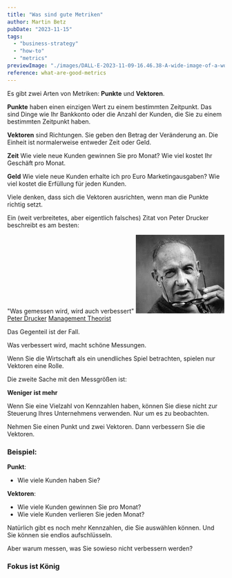 ```yaml
---
title: "Was sind gute Metriken"
author: Martin Betz
pubDate: "2023-11-15"
tags:
  - "business-strategy"
  - "how-to"
  - "metrics"
previewImage: "./images/DALL·E-2023-11-09-16.46.38-A-wide-image-of-a-workshop-wall-filled-with-an-array-of-business-metrics.-The-wall-features-a-variety-of-geometric-shapes-representing-different-chart.png"
reference: what-are-good-metrics
---
```


Es gibt zwei Arten von Metriken: **Punkte** und **Vektoren**.

**Punkte** haben einen einzigen Wert zu einem bestimmten Zeitpunkt. Das sind Dinge wie Ihr Bankkonto oder die Anzahl der Kunden, die Sie zu einem bestimmten Zeitpunkt haben.

**Vektoren** sind Richtungen. Sie geben den Betrag der Veränderung an.
Die Einheit ist normalerweise entweder Zeit oder Geld.

**Zeit**
Wie viele neue Kunden gewinnen Sie pro Monat? Wie viel kostet Ihr Geschäft pro Monat.

**Geld**
Wie viele neue Kunden erhalte ich pro Euro Marketingausgaben? Wie viel kostet die Erfüllung für jeden Kunden.

Viele denken, dass sich die Vektoren ausrichten, wenn man die Punkte richtig setzt.

Ein (weit verbreitetes, aber eigentlich falsches) Zitat von Peter Drucker beschreibt es am besten:

"Was gemessen wird, wird auch verbessert" [![peter drucker management theorist](./images/peter-drucker-taking-his-glasses-of.jpg)](https://medium.com/centre-for-public-impact/what-gets-measured-gets-managed-its-wrong-and-drucker-never-said-it-fe95886d3df6) [Peter Drucker](https://medium.com/centre-for-public-impact/what-gets-measured-gets-managed-its-wrong-and-drucker-never-said-it-fe95886d3df6) [Management Theorist](https://medium.com/centre-for-public-impact/what-gets-measured-gets-managed-its-wrong-and-drucker-never-said-it-fe95886d3df6)

Das Gegenteil ist der Fall.

Was verbessert wird, macht schöne Messungen.

Wenn Sie die Wirtschaft als ein unendliches Spiel betrachten, spielen nur Vektoren eine Rolle.

Die zweite Sache mit den Messgrößen ist:

**Weniger ist mehr**

Wenn Sie eine Vielzahl von Kennzahlen haben, können Sie diese nicht zur Steuerung Ihres Unternehmens verwenden. Nur um es zu beobachten.

Nehmen Sie einen Punkt und zwei Vektoren. Dann verbessern Sie die Vektoren.

### Beispiel:

**Punkt**:

- Wie viele Kunden haben Sie?

**Vektoren**:

- Wie viele Kunden gewinnen Sie pro Monat?
- Wie viele Kunden verlieren Sie jeden Monat?

Natürlich gibt es noch mehr Kennzahlen, die Sie auswählen können. Und Sie können sie endlos aufschlüsseln.

Aber warum messen, was Sie sowieso nicht verbessern werden?

### Fokus ist König
